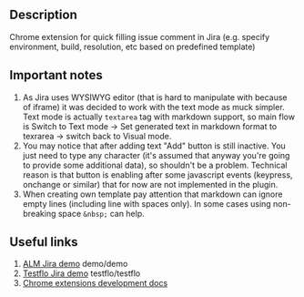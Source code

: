 ## Description
Chrome extension for quick filling issue comment in Jira (e.g. specify environment, build, resolution, etc based on predefined template)

## Important notes
1. As Jira uses WYSIWYG editor (that is hard to manipulate with because of iframe) it was decided to work with the text mode as muck simpler. Text mode is actually `textarea` tag with markdown support, so main flow is Switch to Text mode -> Set generated text in markdown format to texrarea -> switch back to Visual mode.
1. You may notice that after adding text "Add" button is still inactive. You just need to type any character (it's assumed that anyway you're going to provide some additional data), so shouldn't be a problem. Technical reason is that button is enabling after some javascript events (keypress, onchange or similar) that for now are not implemented in the plugin.
1. When creating own template pay attention that markdown can ignore empty lines (including line with spaces only). In some cases using non-breaking space `&nbsp;` can help.

## Useful links
1. [ALM Jira demo](https://jira.demo.almworks.com/) demo/demo
1. [Testflo Jira demo](http://demo.testflo.com/) testflo/testflo
1. [Chrome extensions development docs](https://developer.chrome.com/docs/extensions/mv3/)